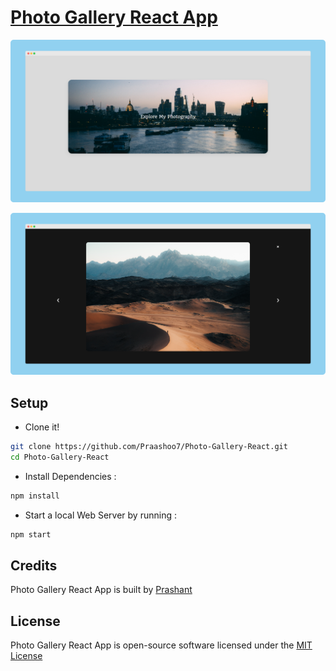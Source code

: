 # [Photo Gallery React App](https://praashoo7.github.io/Photo-Gallery-React/)

![Readme Image](public/images/ReadMe_Image1R.png)

![Readme Image](public/images/ReadMe_Image2R.png)

## Setup
- Clone it!
```sh
git clone https://github.com/Praashoo7/Photo-Gallery-React.git
cd Photo-Gallery-React
```
- Install Dependencies :
```sh
npm install
```
- Start a local Web Server by running :
```sh
npm start
```

## Credits

Photo Gallery React App is built by [Prashant](https://praashoo7.github.io/Portfolio/)

## License

Photo Gallery React App is open-source software licensed under the [MIT License](https://github.com/Praashoo7/Photo-Gallery-React/blob/main/LICENSE)
